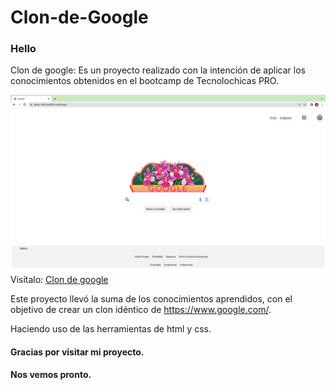 # Clon-de-Google
### Hello
Clon de google: Es un proyecto realizado con la intención de aplicar los conocimientos obtenidos en el bootcamp de Tecnolochicas PRO.

![Captura clon de google](assets/Captura.png)
Visítalo: 
[Clon de google](https://clon-de-google-0.netlify.app/)

Este proyecto llevó la suma de los conocimientos aprendidos, con el objetivo de crear un clon idéntico de https://www.google.com/. 

Haciendo uso de las herramientas de html y css.
#### Gracias por visitar mi proyecto. 
#### Nos vemos pronto. 
